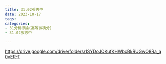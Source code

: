 ```yaml
---
title: 31.02張志中
date: 2023-10-17
tags: 
categories:
- 31分析導論(高等微積分)
- 31.02張志中

---
```

https://drive.google.com/drive/folders/1SYDoJOKufKHWbcBkRUGwO8Ra_a0vER-T
